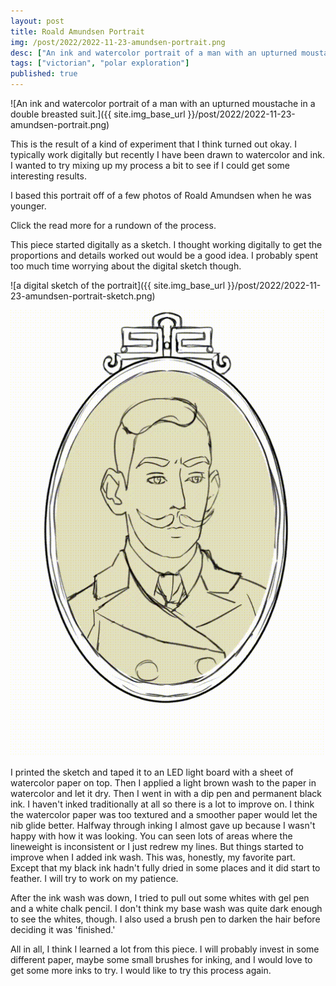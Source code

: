 ```yaml
---
layout: post
title: Roald Amundsen Portrait
img: /post/2022/2022-11-23-amundsen-portrait.png
desc: ["An ink and watercolor portrait of a man with an upturned moustache in a double breasted suit."]
tags: ["victorian", "polar exploration"]
published: true
---
```


![An ink and watercolor portrait of a man with an upturned moustache in a double breasted suit.]({{ site.img_base_url }}/post/2022/2022-11-23-amundsen-portrait.png)

This is the result of a kind of experiment that I think turned out okay. I typically work digitally but recently I have been drawn to watercolor and ink. I wanted to try mixing up my process a bit to see if I could get some interesting results.

I based this portrait off of a few photos of Roald Amundsen when he was younger. 

Click the read more for a rundown of the process.

<!--more-->

This piece started digitally as a sketch. I thought working digitally to get the proportions and details worked out would be a good idea. I probably spent too much time worrying about the digital sketch though.

![a digital sketch of the portrait]({{ site.img_base_url }}/post/2022/2022-11-23-amundsen-portrait-sketch.png)

![a process gif showing the sketch in a timelapse.](/assets/img/post/2022/2022-11-23-amundsen-portrait-process.gif)

I printed the sketch and taped it to an LED light board with a sheet of watercolor paper on top. Then I applied a light brown wash to the paper in watercolor and let it dry. Then I went in with a dip pen and permanent black ink. I haven't inked traditionally at all so there is a lot to improve on. I think the watercolor paper was too textured and a smoother paper would let the nib glide better. Halfway through inking I almost gave up because I wasn't happy with how it was looking. You can seen lots of areas where the lineweight is inconsistent or I just redrew my lines. But things started to improve when I added ink wash. This was, honestly, my favorite part. Except that my black ink hadn't fully dried in some places and it did start to feather. I will try to work on my patience.

After the ink wash was down, I tried to pull out some whites with gel pen and a white chalk pencil. I don't think my base wash was quite dark enough to see the whites, though. I also used a brush pen to darken the hair before deciding it was 'finished.'

All in all, I think I learned a lot from this piece. I will probably invest in some different paper, maybe some small brushes for inking, and I would love to get some more inks to try. I would like to try this process again.
